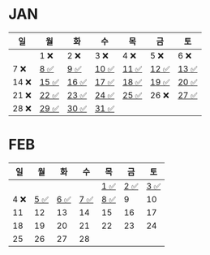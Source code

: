 # JAN
| 일   | 월                                                                        | 화                                                                        | 수                                                                          | 목                                                                          | 금                                                                        | 토                                                                        |
|-----|--------------------------------------------------------------------------|--------------------------------------------------------------------------|----------------------------------------------------------------------------|----------------------------------------------------------------------------|--------------------------------------------------------------------------|--------------------------------------------------------------------------|
|     | 1 ❌                                                                      | 2 ❌                                                                      | 3 ❌                                                                        | 4 ❌                                                                        | 5 ❌                                                                      | 6  ❌                                                                     |
| 7 ❌ | [8 ✅](https://github.com/farmJun/workout-farmJun/blob/main/january/8일)   | [9 ✅](https://github.com/farmJun/workout-farmJun/blob/main/january/9일)   | [ 10 ✅ ](https://github.com/farmJun/workout-farmJun/blob/main/january/10일) | [11 ✅]((https://github.com/farmJun/workout-farmJun/blob/main/january/11일)) | [12 ✅](https://github.com/farmJun/workout-farmJun/blob/main/january/12일) | [13 ✅](https://github.com/farmJun/workout-farmJun/blob/main/january/13일) |
| 14   ❌  | [15 ✅](https://github.com/farmJun/workout-farmJun/blob/main/january/15일) | [16 ✅](https://github.com/farmJun/workout-farmJun/blob/main/january/16일) | [17 ✅](https://github.com/farmJun/workout-farmJun/blob/main/january/17일)   | [18 ✅](https://github.com/farmJun/workout-farmJun/blob/main/january/18일)   | [19 ✅](https://github.com/farmJun/workout-farmJun/blob/main/january/19일) | [20 ✅](https://github.com/farmJun/workout-farmJun/blob/main/january/20일) |
| 21 ❌ | [22 ✅](https://github.com/farmJun/workout-farmJun/blob/main/january/22일) | [23 ✅](https://github.com/farmJun/workout-farmJun/blob/main/january/23일) | [24 ✅](https://github.com/farmJun/workout-farmJun/blob/main/january/24일)   | [25 ✅](https://github.com/farmJun/workout-farmJun/blob/main/january/25일)   | 26  ❌                                                                     | [27 ✅](https://github.com/farmJun/workout-farmJun/blob/main/january/27일) |
| 28  ❌| [29 ✅](https://github.com/farmJun/workout-farmJun/blob/main/january/29일) | [30 ✅](https://github.com/farmJun/workout-farmJun/blob/main/january/30일) | [31 ✅](https://github.com/farmJun/workout-farmJun/blob/main/january/31일)   |                                                                            |                                                                          |                                                                          |

# FEB

| 일   | 월                                                                          | 화                                                                          | 수                                                                          | 목                                                                          | 금                                                                       | 토                                                                       |
|-----|----------------------------------------------------------------------------|----------------------------------------------------------------------------|----------------------------------------------------------------------------|----------------------------------------------------------------------------|-------------------------------------------------------------------------|-------------------------------------------------------------------------|
|     |                                                                            |                                                                            |                                                                            | [1 ✅](https://github.com/farmJun/workout-farmJun/blob/main/febraury/1일)    | [2 ✅](https://github.com/farmJun/workout-farmJun/blob/main/febraury/2일) | [3 ✅](https://github.com/farmJun/workout-farmJun/blob/main/febraury/3일) |
| 4 ❌ | [5 ✅](https://github.com/farmJun/workout-farmJun/blob/main/febraury/5일.md) | [6 ✅](https://github.com/farmJun/workout-farmJun/blob/main/febraury/6일.md) | [7 ✅](https://github.com/farmJun/workout-farmJun/blob/main/febraury/7일.md) | [8 ✅](https://github.com/farmJun/workout-farmJun/blob/main/febraury/8일.md) | 9                                                                       | 10                                                                      |
| 11  | 12                                                                         | 13                                                                         | 14                                                                         | 15                                                                         | 16                                                                      | 17                                                                      |
| 18  | 19                                                                         | 20                                                                         | 21                                                                         | 22                                                                         | 23                                                                      | 24                                                                      |
| 25  | 26                                                                         | 27                                                                         | 28                                                                         |                                                                            |                                                                         |                                                                         |
